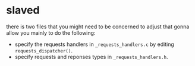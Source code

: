 # slaved  

there is two files that you might need to be concerned to adjust that gonna allow you mainly to do the following:
 - specify the requests handlers in `_requests_handlers.c` by editing `requests_dispatcher()`.
 - specify requests and reponses types in `_requests_handlers.h`.
